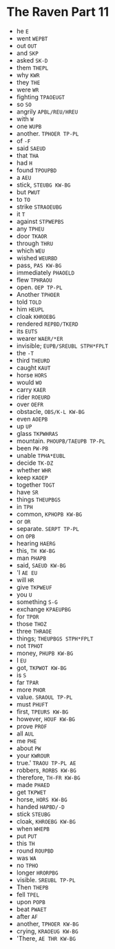 # The Raven Part 11

* he `E`
* went `WEPBT`
* out `OUT`
* and `SKP`
* asked `SK-D`
* them `THEPL`
* why `KWR`
* they `THE`
* were `WR`
* fighting `TPAOEUGT`
* so `SO`
* angrily `APBL/REU/HREU`
* with `W`
* one `WUPB`
* another. `TPHOER TP-PL`
* of `-F`
* said `SAEUD`
* that `THA`
* had `H`
* found `TPOUPBD`
* a `AEU`
* stick, `STEUBG KW-BG`
* but `PWUT`
* to `TO`
* strike `STRAOEUBG`
* it `T`
* against `STPWEPBS`
* any `TPHEU`
* door `TKAOR`
* through `THRU`
* which `WEU`
* wished `WEURBD`
* pass, `PAS KW-BG`
* immediately `PHAOELD`
* flew `TPHRAOU`
* open. `OEP TP-PL`
* Another `TPHOER`
* told `TOLD`
* him `HEUPL`
* cloak `KHROEBG`
* rendered `REPBD/TKERD`
* its `EUTS`
* wearer `WAER/*ER`
* invisible; `EUPB/SREUBL STPH*FPLT`
* the `-T`
* third `THEURD`
* caught `KAUT`
* horse `HORS`
* would `WO`
* carry `KAER`
* rider `ROEURD`
* over `OEFR`
* obstacle, `OBS/K-L KW-BG`
* even `AOEPB`
* up `UP`
* glass `TKPWHRAS`
* mountain. `PHOUPB/TAEUPB TP-PL`
* been `PW-PB`
* unable `TPHA*EUBL`
* decide `TK-DZ`
* whether `WHR`
* keep `KAOEP`
* together `TOGT`
* have `SR`
* things `THEUPBGS`
* in `TPH`
* common, `KPHOPB KW-BG`
* or `OR`
* separate. `SERPT TP-PL`
* on `OPB`
* hearing `HAERG`
* this, `TH KW-BG`
* man `PHAPB`
* said, `SAEUD KW-BG`
* 'I `AE EU`
* will `HR`
* give `TKPWEUF`
* you `U`
* something `S-G`
* exchange `KPAEUPBG`
* for `TPOR`
* those `THOZ`
* three `THRAOE`
* things; `THEUPBGS STPH*FPLT`
* not `TPHOT`
* money, `PHUPB KW-BG`
* I `EU`
* got, `TKPWOT KW-BG`
* is `S`
* far `TPAR`
* more `PHOR`
* value. `SRAOUL TP-PL`
* must `PHUFT`
* first, `TPEURS KW-BG`
* however, `HOUF KW-BG`
* prove `PROF`
* all `AUL`
* me `PHE`
* about `PW`
* your `KWROUR`
* true.' `TRAOU TP-PL AE`
* robbers, `RORBS KW-BG`
* therefore, `TH-FR KW-BG`
* made `PHAED`
* get `TKPWET`
* horse, `HORS KW-BG`
* handed `HAPBD/-D`
* stick `STEUBG`
* cloak, `KHROEBG KW-BG`
* when `WHEPB`
* put `PUT`
* this `TH`
* round `ROUPBD`
* was `WA`
* no `TPHO`
* longer `HRORPBG`
* visible. `SREUBL TP-PL`
* Then `THEPB`
* fell `TPEL`
* upon `POPB`
* beat `PWAET`
* after `AF`
* another, `TPHOER KW-BG`
* crying, `KRAOEUG KW-BG`
* 'There, `AE THR KW-BG`
